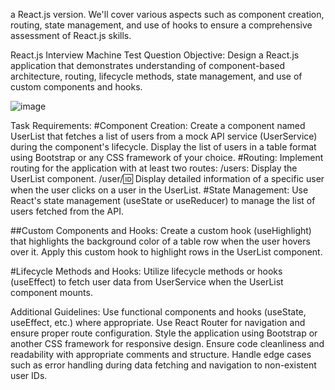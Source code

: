 a React.js version. We'll cover various aspects such as component creation, routing, state management, and use of hooks to ensure a comprehensive assessment of React.js skills.

React.js Interview Machine Test Question
Objective:
Design a React.js application that demonstrates understanding of component-based architecture, routing, lifecycle methods, state management, and use of custom components and hooks.

![image](https://github.com/carthworks/AllfeatureInReactjs/assets/78200/7533920f-e8f6-4266-bb7d-b1d65adcc2d9)

Task Requirements:
#Component Creation:
Create a component named UserList that fetches a list of users from a mock API service (UserService) during the component's lifecycle.
Display the list of users in a table format using Bootstrap or any CSS framework of your choice.
#Routing:
Implement routing for the application with at least two routes:
/users: Display the UserList component.
/user/:id: Display detailed information of a specific user when the user clicks on a user in the UserList.
#State Management:
Use React's state management (useState or useReducer) to manage the list of users fetched from the API.

##Custom Components and Hooks:
Create a custom hook (useHighlight) that highlights the background color of a table row when the user hovers over it.
Apply this custom hook to highlight rows in the UserList component.

#Lifecycle Methods and Hooks:
Utilize lifecycle methods or hooks (useEffect) to fetch user data from UserService when the UserList component mounts.


Additional Guidelines:
Use functional components and hooks (useState, useEffect, etc.) where appropriate.
Use React Router for navigation and ensure proper route configuration.
Style the application using Bootstrap or another CSS framework for responsive design.
Ensure code cleanliness and readability with appropriate comments and structure.
Handle edge cases such as error handling during data fetching and navigation to non-existent user IDs.
